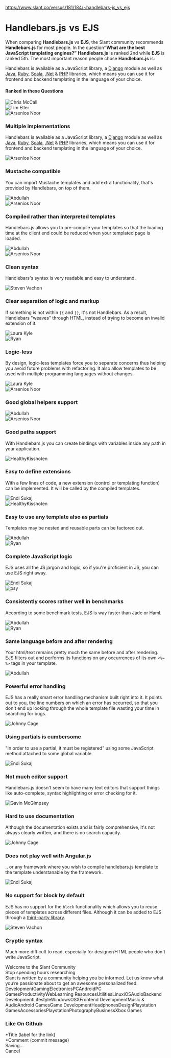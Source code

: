 <a href="https://www.slant.co/versus/181/184/~handlebars-js_vs_ejs">https://www.slant.co/versus/181/184/~handlebars-js_vs_ejs</a><div id="articleHeader"><h1><a target="_blank">Handlebars.js</a> vs <a target="_blank">EJS</a></h1></div><div><p>When comparing <strong>Handlebars.js</strong> vs <strong>EJS</strong>, the Slant community recommends <strong>Handlebars.js</strong> for most people. In the question<strong>“What are the best JavaScript templating engines?”</strong> <strong>Handlebars.js</strong> is ranked 2nd while <strong>EJS</strong> is ranked 5th. The most important reason people chose <strong>Handlebars.js</strong> is:</p></div><div><p>Handlebars is available as a JavaScript library, a [Django](https://github.com/yavorskiy/django-handlebars) module as well as [Java](https://github.com/jknack/handlebars.java), [Ruby](https://github.com/MSch/handlebars-ruby), [Scala](https://github.com/mwunsch/handlebars.scala), [.Net](https://github.com/rexm/Handlebars.Net) & [PHP](https://github.com/zordius/lightncandy) libraries, which means you can use it for frontend and backend templating in the language of your choice.</p></div><h4>Ranked in these Questions</h4><div><div><div><div><div><div><div><img src="https://graph.facebook.com/10154538046293221/picture?width=50&height=50" alt="Chris McCall" /></div><div><img src="https://graph.facebook.com/1057290063/picture?width=50&height=50" alt="Tim Etler" /></div><div><img src="https://avatars.slant.co/identicons/50/794f96d4-96dc-548b-ba2c-167186e796bf" alt="Arsenios Noor" /></div><div><div><h3 id="2"> Multiple implementations</h3></div><div><p>Handlebars is available as a JavaScript library, a <a href="https://github.com/yavorskiy/django-handlebars" target="_blank">Django</a> module as well as <a href="https://github.com/jknack/handlebars.java" target="_blank">Java</a>, <a href="https://github.com/MSch/handlebars-ruby" target="_blank">Ruby</a>, <a href="https://github.com/mwunsch/handlebars.scala" target="_blank">Scala</a>, <a href="https://github.com/rexm/Handlebars.Net" target="_blank">.Net</a> & <a href="https://github.com/zordius/lightncandy" target="_blank">PHP</a> libraries, which means you can use it for frontend and backend templating in the language of your choice.</p>
</div><div><div><div><div><img src="https://avatars.slant.co/identicons/50/794f96d4-96dc-548b-ba2c-167186e796bf" alt="Arsenios Noor" /></div><div><div><h3 id="1"> Mustache compatible</h3></div><div><p>You can import Mustache templates and add extra functionality, that's provided by Handlebars, on top of them.</p>
</div><div><div><div><div><img src="https://avatars.slant.co/identicons/50/59ff0372-9849-516f-80fc-12b8590dd5ef" alt="Abdullah" /></div><div><img src="https://avatars.slant.co/identicons/50/794f96d4-96dc-548b-ba2c-167186e796bf" alt="Arsenios Noor" /></div><div><div><h3 id="3"> Compiled rather than interpreted templates</h3></div><div><p>Handlebars.js allows you to pre-compile your templates so that the loading time at the client end could be reduced when your templated page is loaded.</p>
</div><div><div><div><div><img src="https://avatars.slant.co/identicons/50/59ff0372-9849-516f-80fc-12b8590dd5ef" alt="Abdullah" /></div><div><img src="https://avatars.slant.co/identicons/50/794f96d4-96dc-548b-ba2c-167186e796bf" alt="Arsenios Noor" /></div><div><div><h3 id="4"> Clean syntax</h3></div><div><p>Handlebars's syntax is very readable and easy to understand.</p>
</div><div><div><div><div><img src="https://lh3.googleusercontent.com/-wus8nWbN4ZU/AAAAAAAAAAI/AAAAAAAAAWI/IUlXPjBFhj0/photo.jpg?sz=50" alt="Steven Vachon" /></div><div><div><h3 id="11"> Clear separation of logic and markup</h3></div><div><p>If something is not within <code>{{</code> and <code>}}</code>, it's not Handlebars. As a result, Handlebars "weaves" through HTML, instead of trying to become an invalid extension of it.</p>
</div><div><div><div><div><img src="https://cdn.slant.co/c622541d-16c6-4eae-9bb4-8dcbd2f2521d/-/format/jpeg/-/progressive/yes/-/scale_crop/50x50/center/" alt="Laura Kyle" /></div><div><img src="https://cdn.slant.co/36f7eb41-e72c-4a37-a30f-78c8d710f292/-/format/jpeg/-/progressive/yes/-/scale_crop/50x50/center/" alt="Ryan" /></div><div><div><h3 id="8"> Logic-less</h3></div><div><p>By design, logic-less templates force you to separate concerns thus helping you avoid future problems with refactoring. It also allow templates to be used with multiple programming languages without changes.</p>
</div><div><div><div><div><img src="https://cdn.slant.co/c622541d-16c6-4eae-9bb4-8dcbd2f2521d/-/format/jpeg/-/progressive/yes/-/scale_crop/50x50/center/" alt="Laura Kyle" /></div><div><img src="https://avatars.slant.co/identicons/50/794f96d4-96dc-548b-ba2c-167186e796bf" alt="Arsenios Noor" /></div><div><div><h3 id="6"> Good global helpers support</h3></div><div><div><div><div><img src="https://avatars.slant.co/identicons/50/59ff0372-9849-516f-80fc-12b8590dd5ef" alt="Abdullah" /></div><div><img src="https://avatars.slant.co/identicons/50/794f96d4-96dc-548b-ba2c-167186e796bf" alt="Arsenios Noor" /></div><div><div><h3 id="5"> Good paths support</h3></div><div><p>With Handlebars.js you can create bindings with variables inside any path in your application.</p>
</div><div><div><div><div><img src="https://avatars.slant.co/identicons/50/4e3796d0-3053-4593-929d-e337710da1d8" alt="HealthyKisshoten" /></div><div><div><h3 id="14"> Easy to define extensions</h3></div><div><p>With a few lines of code, a new extension (control or templating function) can be implemented. It will be called by the compiled templates.</p>
</div><div><div><div><div><img src="https://cdn.slant.co/c372a161-5b57-48fd-9975-d81e252cd31f/-/format/jpeg/-/progressive/yes/-/scale_crop/50x50/center/?sz=200" alt="Endi Sukaj" /></div><div><img src="https://avatars.slant.co/identicons/50/4e3796d0-3053-4593-929d-e337710da1d8" alt="HealthyKisshoten" /></div><div><div><h3 id="15"> Easy to use any template also as partials</h3></div><div><p>Templates may be nested and reusable parts can be factored out.</p>
</div><div><div><div><div><div><img src="https://avatars.slant.co/identicons/50/59ff0372-9849-516f-80fc-12b8590dd5ef" alt="Abdullah" /></div><div><img src="https://cdn.slant.co/36f7eb41-e72c-4a37-a30f-78c8d710f292/-/format/jpeg/-/progressive/yes/-/scale_crop/50x50/center/" alt="Ryan" /></div><div><div><h3 id="1"> Complete JavaScript logic</h3></div><div><p>EJS uses all the JS jargon and logic, so if you're proficient in JS, you can use EJS right away.</p>
</div><div><div><div><div><img src="https://cdn.slant.co/c372a161-5b57-48fd-9975-d81e252cd31f/-/format/jpeg/-/progressive/yes/-/scale_crop/50x50/center/?sz=200" alt="Endi Sukaj" /></div><div><img src="https://avatars.slant.co/identicons/50/192f4288-c2cc-55a1-8db9-142e7e7bbb9a" alt="psy" /></div><div><div><h3 id="4"> Consistently scores rather well in benchmarks</h3></div><div><p>According to some benchmark tests, EJS is way faster than Jade or Haml.</p>
</div><div><div><div><div><img src="https://avatars.slant.co/identicons/50/59ff0372-9849-516f-80fc-12b8590dd5ef" alt="Abdullah" /></div><div><img src="https://cdn.slant.co/36f7eb41-e72c-4a37-a30f-78c8d710f292/-/format/jpeg/-/progressive/yes/-/scale_crop/50x50/center/" alt="Ryan" /></div></div><div><div><h3 id="2"> Same language before and after rendering</h3></div><div><p>Your html/text remains pretty much the same before and after rendering. EJS filters out and performs its functions on any occurrences of its own <code>&lt;%= %&gt;</code> tags in your template.</p>
</div></div></div><div><div><div><div><img src="https://avatars.slant.co/identicons/50/59ff0372-9849-516f-80fc-12b8590dd5ef" alt="Abdullah" /></div></div></div><div><div><h3 id="3"> Powerful error handling</h3></div><div><p>EJS has a really smart error handling mechanism built right into it. It points out to you, the line numbers on which an error has occurred, so that you don't end up looking through the whole template file wasting your time in searching for bugs.</p>
</div></div></div></div></div><div><div><div><div><div><div><img src="https://avatars.slant.co/identicons/50/0aed8ca4-e62b-5b25-b7a2-66323e5bc463" alt="Johnny Cage" /></div></div></div><div><div><h3 id="12"> Using partials is cumbersome</h3></div><div><p>"In order to use a partial, it must be registered" using some JavaScript method attached to some global variable.</p>
</div></div></div><div><div><div><div><img src="https://cdn.slant.co/c372a161-5b57-48fd-9975-d81e252cd31f/-/format/jpeg/-/progressive/yes/-/scale_crop/50x50/center/?sz=200" alt="Endi Sukaj" /></div></div></div><div><div><h3 id="9"> Not much editor support</h3></div><div><p>Handlebars.js doesn't seem to have many text editors that support things like auto-complete, syntax highlighting or error checking for it.</p>
</div></div></div><div><div><div><div><img src="https://avatars.slant.co/identicons/50/47241c4e-f74d-50b8-badb-bf79e9970552" alt="Gavin McGimpsey" /></div></div></div><div><div><h3 id="10"> Hard to use documentation</h3></div><div><p>Although the documentation exists and is fairly comprehensive, it's not always clearly written, and there is no search capacity.</p>
</div></div></div><div><div><div><div><img src="https://avatars.slant.co/identicons/50/0aed8ca4-e62b-5b25-b7a2-66323e5bc463" alt="Johnny Cage" /></div></div></div><div><div><h3 id="13"> Does not play well with Angular.js</h3></div><div><p>.. or any framework where you wish to compile handlebars.js template to the template understanable by the framework.</p>
</div></div></div></div><div><div><div><div><div><img src="https://cdn.slant.co/c372a161-5b57-48fd-9975-d81e252cd31f/-/format/jpeg/-/progressive/yes/-/scale_crop/50x50/center/?sz=200" alt="Endi Sukaj" /></div></div></div><div><div><h3 id="5"> No support for block by default</h3></div><div><p>EJS has no support for the <code>block</code> functionality which allows you to reuse pieces of templates across different files. Although it can be added to EJS through a <a href="http://paularmstrong.github.io/node-templates/benchmarks.html" target="_blank">third-party library</a>.</p>
</div></div></div><div><div><div><div><img src="https://lh3.googleusercontent.com/-wus8nWbN4ZU/AAAAAAAAAAI/AAAAAAAAAWI/IUlXPjBFhj0/photo.jpg?sz=50" alt="Steven Vachon" /></div></div></div><div><div><h3 id="6"> Cryptic syntax</h3></div><div><p>Much more difficult to read, especially for designer/HTML people who don't write JavaScript.</p>
</div></div></div></div></div></div></div></div><div><div><div><div>Welcome to the Slant Community</div><div>Stop spending hours researching</div><div>Slant is written by a community helping you be informed. Let us know what you’re passionate about to get an awesome personalized feed.</div><div><a target="_blank">Development</a><a target="_blank">Gaming</a><a target="_blank">Electronics</a><a target="_blank">PC</a><a target="_blank">Android</a><a target="_blank">PC Games</a><a target="_blank">Productivity</a><a target="_blank">Web</a><a target="_blank">Learning Resources</a><a target="_blank">Utilities</a><a target="_blank">Linux</a><a target="_blank">iOS</a><a target="_blank">Audio</a><a target="_blank">Backend Development</a><a target="_blank">Lifestyle</a><a target="_blank">Windows</a><a target="_blank">OSX</a><a target="_blank">Frontend Development</a><a target="_blank">Music & Audio</a><a target="_blank">Android Games</a><a target="_blank">Game Development</a><a target="_blank">Headphones</a><a target="_blank">Design</a><a target="_blank">Playstation Games</a><a target="_blank">Accessories</a><a target="_blank">Playstation</a><a target="_blank">Photography</a><a target="_blank">Business</a><a target="_blank">Xbox Games</a></div></div></div></div></section></main></div></div><div><h3>Like On Github</h3><div><div>*Title (label for the link)</div></div><div><div>*Comment (commit message)</div></div><div id="action-btns"><div id="logh_btn_save">Saving...</div><div id="logh_btn_cancel">Cancel</div></div></div>